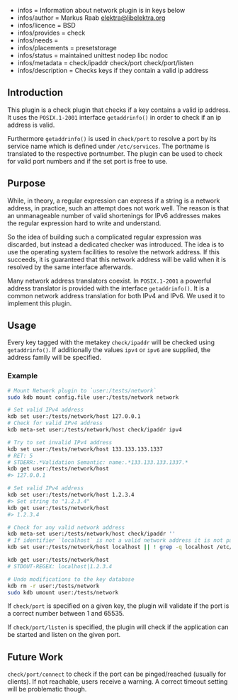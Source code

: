 - infos = Information about network plugin is in keys below
- infos/author = Markus Raab <elektra@libelektra.org>
- infos/licence = BSD
- infos/provides = check
- infos/needs =
- infos/placements = presetstorage
- infos/status = maintained unittest nodep libc nodoc
- infos/metadata = check/ipaddr check/port check/port/listen
- infos/description = Checks keys if they contain a valid ip address

## Introduction

This plugin is a check plugin that checks if a key contains a valid ip
address. It uses the `POSIX.1-2001` interface `getaddrinfo()` in order
to check if an ip address is valid.

Furthermore `getaddrinfo()` is used in `check/port` to resolve a port by its service name
which is defined under `/etc/services`. The portname is translated to the respective portnumber.
The plugin can be used to check for valid port numbers and if the set port is free to use.

## Purpose

While, in theory, a regular expression can express if a string is a
network address, in practice, such an attempt does not work well. The
reason is that an unmanageable number of valid shortenings for IPv6
addresses makes the regular expression hard to write and understand.

So the idea of building such a complicated regular expression was
discarded, but instead a dedicated checker was introduced. The idea is to
use the operating system facilities to resolve the network address. If
this succeeds, it is guaranteed that this network address will be valid
when it is resolved by the same interface afterwards.

Many network address translators coexist. In `POSIX.1-2001` a powerful
address translator is provided with the interface `getaddrinfo()`. It
is a common network address translation for both IPv4 and IPv6. We used
it to implement this plugin.

## Usage

Every key tagged with the metakey `check/ipaddr` will be checked
using `getaddrinfo()`. If additionally the values `ipv4` or `ipv6`
are supplied, the address family will be specified.

### Example

```sh
# Mount Network plugin to `user:/tests/network`
sudo kdb mount config.file user:/tests/network network

# Set valid IPv4 address
kdb set user:/tests/network/host 127.0.0.1
# Check for valid IPv4 address
kdb meta-set user:/tests/network/host check/ipaddr ipv4

# Try to set invalid IPv4 address
kdb set user:/tests/network/host 133.133.133.1337
# RET: 5
# STDERR:.*Validation Semantic: name:.*133.133.133.1337.*
kdb get user:/tests/network/host
#> 127.0.0.1

# Set valid IPv4 address
kdb set user:/tests/network/host 1.2.3.4
#> Set string to "1.2.3.4"
kdb get user:/tests/network/host
#> 1.2.3.4

# Check for any valid network address
kdb meta-set user:/tests/network/host check/ipaddr ''
# If identifier `localhost` is not a valid network address it is not part of /etc/hosts
kdb set user:/tests/network/host localhost || ! grep -q localhost /etc/hosts

kdb get user:/tests/network/host
# STDOUT-REGEX: localhost|1.2.3.4

# Undo modifications to the key database
kdb rm -r user:/tests/network
sudo kdb umount user:/tests/network
```

If `check/port` is specified on a given key, the plugin will validate if the port is a
correct number between 1 and 65535.

If `check/port/listen` is specified, the plugin will check if the application can be started
and listen on the given port.

## Future Work

`check/port/connect` to check if the port can be pinged/reached (usually for clients).
If not reachable, users receive a warning. A correct timeout setting will be problematic though.
